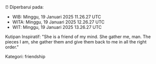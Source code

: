 ⏰ Diperbarui pada:
- WIB: Minggu, 19 Januari 2025 11.26.27 UTC
- WITA: Minggu, 19 Januari 2025 12.26.27 UTC
- WIT: Minggu, 19 Januari 2025 13.26.27 UTC

Kutipan Inspiratif:
"She is a friend of my mind. She gather me, man. The pieces I am, she gather them and give them back to me in all the right order."


Kategori: friendship


